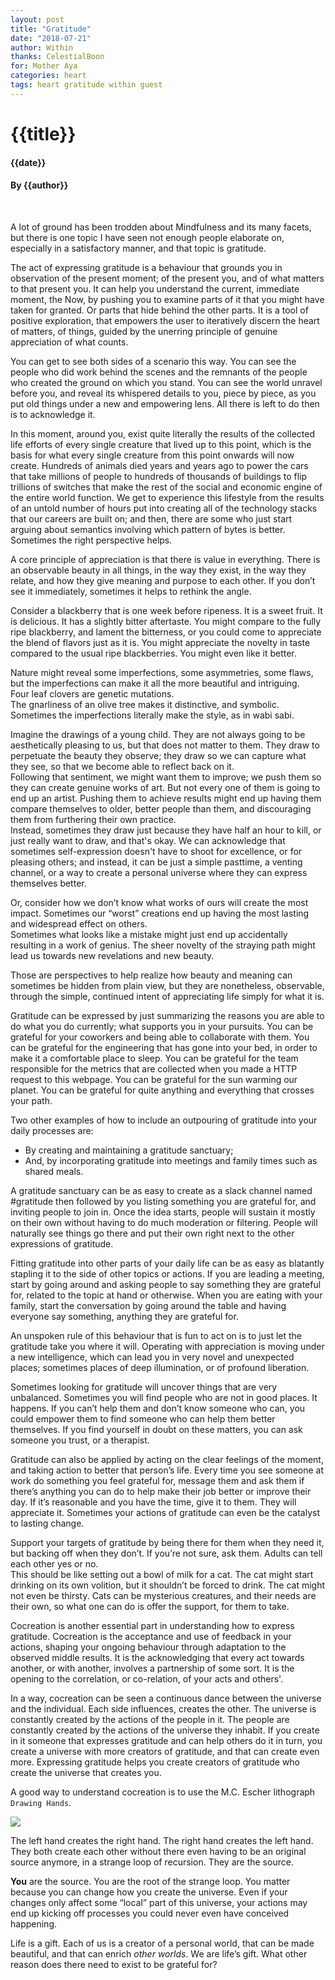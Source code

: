 ```yaml
---
layout: post
title: "Gratitude"
date: "2018-07-21"
author: Within
thanks: CelestialBoon
for: Mother Aya
categories: heart
tags: heart gratitude within guest
---
```

# {{title}}

#### {{date}}

#### By {{author}}

<br>

A lot of ground has been trodden about Mindfulness and its many facets, but there is one topic I have seen not enough people elaborate on, especially in a satisfactory manner, and that topic is gratitude. <!-- more -->

The act of expressing gratitude is a behaviour that grounds you in observation of the present moment; of the present you, and of what matters to that present you. It can help you understand the current, immediate moment, the Now, by pushing you to examine parts of it that you might have taken for granted. Or parts that hide behind the other parts. It is a tool of positive exploration, that empowers the user to iteratively discern the heart of matters, of things, guided by the unerring principle of genuine appreciation of what counts.

You can get to see both sides of a scenario this way. You can see the people who did work behind the scenes and the remnants of the people who created the ground on which you stand. You can see the world unravel before you, and reveal its whispered details to you, piece by piece, as you put old things under a new and empowering lens. All there is left to do then is to acknowledge it.

In this moment, around you, exist quite literally the results of the collected life efforts of every single creature that lived up to this point, which is the basis for what every single creature from this point onwards will now create. Hundreds of animals died years and years ago to power the cars that take millions of people to hundreds of thousands of buildings to flip trillions of switches that make the rest of the social and economic engine of the entire world function. We get to experience this lifestyle from the results of an untold number of hours put into creating all of the technology stacks that our careers are built on; and then, there are some who just start arguing about semantics involving which pattern of bytes is better. Sometimes the right perspective helps.

A core principle of appreciation is that there is value in everything. There is an observable beauty in all things, in the way they exist, in the way they relate, and how they give meaning and purpose to each other. If you don’t see it immediately, sometimes it helps to rethink the angle.  

Consider a blackberry that is one week before ripeness. It is a sweet fruit. It is delicious. It has a slightly bitter aftertaste. You might compare to the fully ripe blackberry, and lament the bitterness, or you could come to appreciate the blend of flavors just as it is. You might appreciate the novelty in taste compared to the usual ripe blackberries. You might even like it better.

Nature might reveal some imperfections, some asymmetries, some flaws, but the imperfections can make it all the more beautiful and intriguing.  
Four leaf clovers are genetic mutations.  
The gnarliness of an olive tree makes it distinctive, and symbolic.  
Sometimes the imperfections literally make the style, as in wabi sabi. 

Imagine the drawings of a young child. They are not always going to be aesthetically pleasing to us, but that does not matter to them. They draw to perpetuate the beauty they observe; they draw so we can capture what they see, so that we become able to reflect back on it.  
Following that sentiment, we might want them to improve; we push them so they can create genuine works of art. But not every one of them is going to end up an artist. Pushing them to achieve results might end up having them compare themselves to older, better people than them, and discouraging them from furthering their own practice.  
Instead, sometimes they draw just because they have half an hour to kill, or just really want to draw, and that's okay. We can acknowledge that sometimes self-expression doesn't have to shoot for excellence, or for pleasing others; and instead, it can be just a simple pasttime, a venting channel, or a way to create a personal universe where they can express themselves better.

Or, consider how we don’t know what works of ours will create the most impact. Sometimes our “worst” creations end up having the most lasting and widespread effect on others.  
Sometimes what looks like a mistake might just end up accidentally resulting in a work of genius. The sheer novelty of the straying path might lead us towards new revelations and new beauty.

Those are perspectives to help realize how beauty and meaning can sometimes be hidden from plain view, but they are nonetheless, observable, through the simple, continued intent of appreciating life simply for what it is.

Gratitude can be expressed by just summarizing the reasons you are able to do what you do currently; what supports you in your pursuits. You can be grateful for your coworkers and being able to collaborate with them. You can be grateful for the engineering that has gone into your bed, in order to make it a comfortable place to sleep. You can be grateful for the team responsible for the metrics that are collected when you made a HTTP request to this webpage. You can be grateful for the sun warming our planet. You can be grateful for quite anything and everything that crosses your path.

Two other examples of how to include an outpouring of gratitude into your daily processes are:  
- By creating and maintaining a gratitude sanctuary;  
- And, by incorporating gratitude into meetings and family times such as shared meals.

A gratitude sanctuary can be as easy to create as a slack channel named #gratitude then followed by you listing something you are grateful for, and inviting people to join in. Once the idea starts, people will sustain it mostly on their own without having to do much moderation or filtering. People will naturally see things go there and put their own right next to the other expressions of gratitude. 

Fitting gratitude into other parts of your daily life can be as easy as blatantly stapling it to the side of other topics or actions. If you are leading a meeting, start by going around and asking people to say something they are grateful for, related to the topic at hand or otherwise. When you are eating with your family, start the conversation by going around the table and having everyone say something, anything they are grateful for. 

An unspoken rule of this behaviour that is fun to act on is to just let the gratitude take you where it will. Operating with appreciation is moving under a new intelligence, which can lead you in very novel and unexpected places; sometimes places of deep illumination, or of profound liberation.

Sometimes looking for gratitude will uncover things that are very unbalanced. Sometimes you will find people who are not in good places. It happens. If you can’t help them and don’t know someone who can, you could empower them to find someone who can help them better themselves. If you find yourself in doubt on these matters, you can ask someone you trust, or a therapist.

Gratitude can also be applied by acting on the clear feelings of the moment, and taking action to better that person’s life. Every time you see someone at work do something you feel grateful for, message them and ask them if there’s anything you can do to help make their job better or improve their day. If it’s reasonable and you have the time, give it to them. They will appreciate it. Sometimes your actions of gratitude can even be the catalyst to lasting change.

Support your targets of gratitude by being there for them when they need it, but backing off when they don’t. If you’re not sure, ask them. Adults can tell each other yes or no.  
This should be like setting out a bowl of milk for a cat. The cat might start drinking on its own volition, but it shouldn’t be forced to drink. The cat might not even be thirsty. Cats can be mysterious creatures, and their needs are their own, so what one can do is offer the support, for them to take.

Cocreation is another essential part in understanding how to express gratitude. Cocreation is the acceptance and use of feedback in your actions, shaping your ongoing behaviour through adaptation to the observed middle results. It is the acknowledging that every act towards another, or with another, involves a partnership of some sort. It is the opening to the correlation, or co-relation, of your acts and others'.

In a way, cocreation can be seen a continuous dance between the universe and the individual. Each side influences, creates the other. The universe is constantly created by the actions of the people in it. The people are constantly created by the actions of the universe they inhabit. If you create in it someone that expresses gratitude and can help others do it in turn, you create a universe with more creators of gratitude, and that can create even more. Expressing gratitude helps you create creators of gratitude who create the universe that creates you. 

A good way to understand cocreation is to use the M.C. Escher lithograph `Drawing Hands`.

![](http://totallyhistory.com/wp-content/uploads/2013/01/Drawing_Hands.jpg) 

The left hand creates the right hand. The right hand creates the left hand. They both create each other without there even having to be an original source anymore, in a strange loop of recursion. They are the source.  

**You** are the source. You are the root of the strange loop. You matter because you can change how you create the universe. Even if your changes only affect some “local” part of this universe, your actions may end up kicking off processes you could never even have conceived happening.

Life is a gift. Each of us is a creator of a personal world, that can be made beautiful, and that can enrich *other worlds*. We are life’s gift. What other reason does there need to exist to be grateful for?
